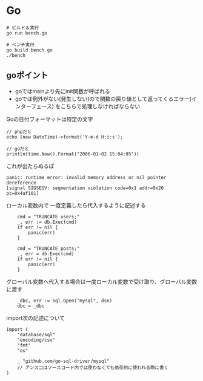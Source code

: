 # Go

```
# ビルド＆実行
go run bench.go

# ベンチ実行
go build bench.go
./bench
```

## goポイント
- goではmainより先にinit関数が呼ばれる
- goでは例外がない(発生しない)ので関数の戻り値として返ってくるエラー(インターフェース)
をこちらで処理しなければならない

Goの日付フォーマットは特定の文字
```
// phpだと
echo (new DateTime)->format('Y-m-d H:i:s');

// goだと
println(time.Now().Format("2006-01-02 15:04:05"))
```

これが出たらぬるぽ
```
panic: runtime error: invalid memory address or nil pointer dereference
[signal SIGSEGV: segmentation violation code=0x1 addr=0x20 pc=0x4af101]
```


ローカル変数内で
一度定義したら代入するように記述する
```
	cmd = "TRUNCATE users;"
	_, err := db.Exec(cmd)
	if err != nil {
		panic(err)
	}

	cmd = "TRUNCATE posts;"
	_, err = db.Exec(cmd)
	if err != nil {
		panic(err)
	}
```

グローバル変数へ代入する場合は一度ローカル変数で受け取り、グローバル変数に渡す
```
	_dbc, err := sql.Open("mysql", dsn)
	dbc = _dbc
```


import次の記述について
```
import (
	"database/sql"
	"encoding/csv"
	"fmt"
	"os"

	_ "github.com/go-sql-driver/mysql"
    // アンスコはソースコード内では使わなくても依存的に使われる際に書く
)

```